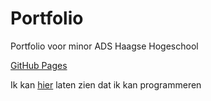 # Portfolio
Portfolio voor minor ADS Haagse Hogeschool

[GitHub Pages](https://pages.github.com/)

Ik kan [hier](https://github.com/JoeriHHS/Portfolio/blob/main/Simpele%20Classififer.ipynb) laten zien dat ik kan programmeren
